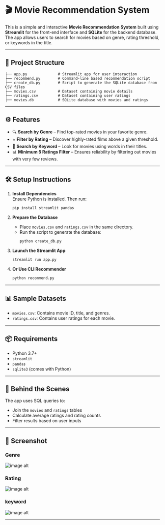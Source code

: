 
# 🎬 Movie Recommendation System

This is a simple and interactive **Movie Recommendation System** built using **Streamlit** for the front-end interface and **SQLite** for the backend database. The app allows users to search for movies based on genre, rating threshold, or keywords in the title.

---

## 📁 Project Structure

```
├── app.py              # Streamlit app for user interaction
├── recommend.py        # Command-line based recommendation script
├── create_db.py        # Script to generate the SQLite database from CSV files
├── movies.csv          # Dataset containing movie details
├── ratings.csv         # Dataset containing user ratings
├── movies.db           # SQLite database with movies and ratings
```

---

## ⚙️ Features

- 🔍 **Search by Genre** – Find top-rated movies in your favorite genre.
- ⭐ **Filter by Rating** – Discover highly-rated films above a given threshold.
- 🔑 **Search by Keyword** – Look for movies using words in their titles.
- 📊 **Minimum 5 Ratings Filter** – Ensures reliability by filtering out movies with very few reviews.

---

## 🛠️ Setup Instructions

1. **Install Dependencies**  
   Ensure Python is installed. Then run:
   ```bash
   pip install streamlit pandas
   ```

2. **Prepare the Database**
   - Place `movies.csv` and `ratings.csv` in the same directory.
   - Run the script to generate the database:
     ```bash
     python create_db.py
     ```

3. **Launch the Streamlit App**
   ```bash
   streamlit run app.py
   ```

4. **Or Use CLI Recommender**
   ```bash
   python recommend.py
   ```

---

## 📊 Sample Datasets

- `movies.csv`: Contains movie ID, title, and genres.
- `ratings.csv`: Contains user ratings for each movie.

---

## 📦 Requirements

- Python 3.7+
- `streamlit`
- `pandas`
- `sqlite3` (comes with Python)

---

## 🧠 Behind the Scenes

The app uses SQL queries to:
- Join the `movies` and `ratings` tables
- Calculate average ratings and rating counts
- Filter results based on user inputs

---

## 📸 Screenshot

### Genre
![image alt](https://github.com/reyansh2002/Movie-Recommendation-System/blob/main/output/Streamlit%20-%20Personal%20-%20Microsoft%E2%80%8B%20Edge%20Beta%2012-04-2025%2020_04_10.png)


### Rating
![image alt](https://github.com/reyansh2002/Movie-Recommendation-System/blob/main/output/Streamlit%20-%20Personal%20-%20Microsoft%E2%80%8B%20Edge%20Beta%2012-04-2025%2020_04_47.png)


### keyword
![image alt](https://github.com/reyansh2002/Movie-Recommendation-System/blob/main/output/Streamlit%20-%20Personal%20-%20Microsoft%E2%80%8B%20Edge%20Beta%2012-04-2025%2020_05_25.png)

---

